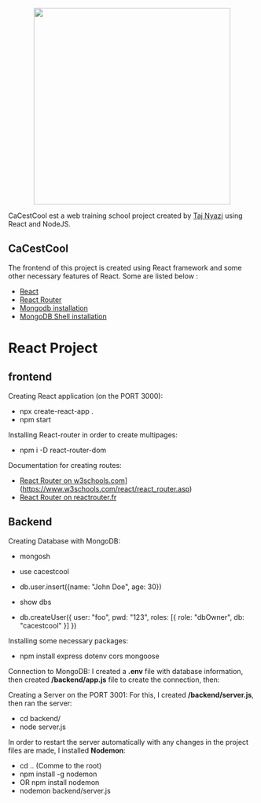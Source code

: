 

<p align="center"><a href="https://fr.reactjs.org/" target="_blank"><img src="https://logos-download.com/wp-content/uploads/2016/09/React_logo_wordmark.png" width="400"></a></p>

CaCestCool est a web training school project created by [Taj Nyazi](https://estracode.com) using React and NodeJS.

## CaCestCool

The frontend of this project is created using React framework and some other necessary features of React. Some are listed below :
- [React](https://fr.reactjs.org/)
- [React Router](https://reactrouter.com/)
- [Mongodb installation](https://www.mongodb.com/try/download/community)
- [MongoDB Shell installation](https://www.mongodb.com/try/download/shell)




# React Project

## frontend

Creating React application (on the PORT 3000):
  - npx create-react-app .
  - npm start

Installing React-router in order to create multipages:
  - npm i -D react-router-dom

Documentation for creating routes:
  - [React Router on w3schools.com](https://www.w3schools.com/)](https://www.w3schools.com/react/react_router.asp)
  - [React Router on reactrouter.fr](https://reactrouter.com/docs/en/v6/getting-started/tutorial)


## Backend

Creating Database with MongoDB:
  - mongosh

  - use cacestcool
  - db.user.insert({name: "John Doe", age: 30})

  - show dbs

  - db.createUser({ user: "foo", pwd: "123", roles: [{ role: "dbOwner", db: "cacestcool" }] })

Installing some necessary packages:
  - npm install express dotenv cors mongoose

Connection to MongoDB:
I created a **.env** file with database information, then created **/backend/app.js** file to create the connection, then:

Creating a Server on the PORT 3001:
For this, I created **/backend/server.js**, then ran the server:
  - cd backend/
  - node server.js

In order to restart the server automatically with any changes in the project files are made, I installed **Nodemon**:
  - cd .. (Comme to the root)
  - npm install -g nodemon
  - OR npm install nodemon
  - nodemon backend/server.js
